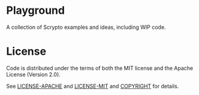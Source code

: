 # Playground

A collection of Scrypto examples and ideas, including WIP code.

# License

Code is distributed under the terms of both the MIT license and the
Apache License (Version 2.0).

See [LICENSE-APACHE](LICENSE-APACHE) and [LICENSE-MIT](LICENSE-MIT) and
[COPYRIGHT](COPYRIGHT) for details.
